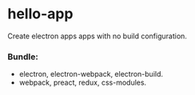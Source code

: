 # hello-app
Create electron apps apps with no build configuration.

### Bundle:
- electron, electron-webpack, electron-build.
- webpack, preact, redux, css-modules.
